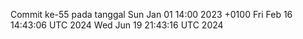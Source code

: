 Commit ke-55 pada tanggal Sun Jan 01 14:00 2023 +0100
Fri Feb 16 14:43:06 UTC 2024
Wed Jun 19 21:43:16 UTC 2024
